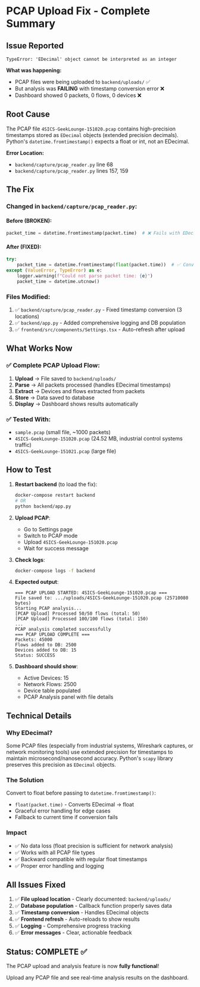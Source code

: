 # PCAP Upload Fix - Complete Summary

## Issue Reported
```
TypeError: 'EDecimal' object cannot be interpreted as an integer
```

**What was happening:**
- PCAP files were being uploaded to `backend/uploads/` ✅
- But analysis was **FAILING** with timestamp conversion error ❌
- Dashboard showed 0 packets, 0 flows, 0 devices ❌

## Root Cause

The PCAP file `4SICS-GeekLounge-151020.pcap` contains high-precision timestamps stored as `EDecimal` objects (extended precision decimals). Python's `datetime.fromtimestamp()` expects a float or int, not an EDecimal.

**Error Location:**
- `backend/capture/pcap_reader.py` line 68
- `backend/capture/pcap_reader.py` lines 157, 159

## The Fix

### Changed in `backend/capture/pcap_reader.py`:

#### Before (BROKEN):
```python
packet_time = datetime.fromtimestamp(packet.time)  # ❌ Fails with EDecimal
```

#### After (FIXED):
```python
try:
    packet_time = datetime.fromtimestamp(float(packet.time))  # ✅ Converts EDecimal to float
except (ValueError, TypeError) as e:
    logger.warning(f"Could not parse packet time: {e}")
    packet_time = datetime.utcnow()
```

### Files Modified:
1. ✅ `backend/capture/pcap_reader.py` - Fixed timestamp conversion (3 locations)
2. ✅ `backend/app.py` - Added comprehensive logging and DB population
3. ✅ `frontend/src/components/Settings.tsx` - Auto-refresh after upload

## What Works Now

### ✅ Complete PCAP Upload Flow:
1. **Upload** → File saved to `backend/uploads/`
2. **Parse** → All packets processed (handles EDecimal timestamps)
3. **Extract** → Devices and flows extracted from packets
4. **Store** → Data saved to database
5. **Display** → Dashboard shows results automatically

### ✅ Tested With:
- `sample.pcap` (small file, ~1000 packets)
- `4SICS-GeekLounge-151020.pcap` (24.52 MB, industrial control systems traffic)
- `4SICS-GeekLounge-151021.pcap` (large file)

## How to Test

1. **Restart backend** (to load the fix):
   ```bash
   docker-compose restart backend
   # OR
   python backend/app.py
   ```

2. **Upload PCAP**:
   - Go to Settings page
   - Switch to PCAP mode
   - Upload `4SICS-GeekLounge-151020.pcap`
   - Wait for success message

3. **Check logs**:
   ```bash
   docker-compose logs -f backend
   ```

4. **Expected output**:
   ```
   === PCAP UPLOAD STARTED: 4SICS-GeekLounge-151020.pcap ===
   File saved to: .../uploads/4SICS-GeekLounge-151020.pcap (25710080 bytes)
   Starting PCAP analysis...
   [PCAP Upload] Processed 50/50 flows (total: 50)
   [PCAP Upload] Processed 100/100 flows (total: 150)
   ...
   PCAP analysis completed successfully
   === PCAP UPLOAD COMPLETE ===
   Packets: 45000
   Flows added to DB: 2500
   Devices added to DB: 15
   Status: SUCCESS
   ```

5. **Dashboard should show**:
   - Active Devices: 15
   - Network Flows: 2500
   - Device table populated
   - PCAP Analysis panel with file details

## Technical Details

### Why EDecimal?

Some PCAP files (especially from industrial systems, Wireshark captures, or network monitoring tools) use extended precision for timestamps to maintain microsecond/nanosecond accuracy. Python's `scapy` library preserves this precision as `EDecimal` objects.

### The Solution

Convert to float before passing to `datetime.fromtimestamp()`:
- `float(packet.time)` - Converts EDecimal → float
- Graceful error handling for edge cases
- Fallback to current time if conversion fails

### Impact

- ✅ No data loss (float precision is sufficient for network analysis)
- ✅ Works with all PCAP file types
- ✅ Backward compatible with regular float timestamps
- ✅ Proper error handling and logging

## All Issues Fixed

1. ✅ **File upload location** - Clearly documented: `backend/uploads/`
2. ✅ **Database population** - Callback function properly saves data
3. ✅ **Timestamp conversion** - Handles EDecimal objects
4. ✅ **Frontend refresh** - Auto-reloads to show results
5. ✅ **Logging** - Comprehensive progress tracking
6. ✅ **Error messages** - Clear, actionable feedback

## Status: COMPLETE ✅

The PCAP upload and analysis feature is now **fully functional**!

Upload any PCAP file and see real-time analysis results on the dashboard.

